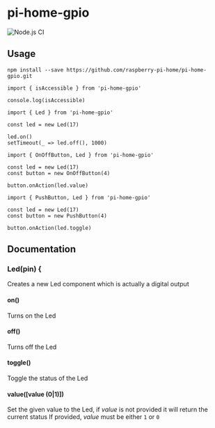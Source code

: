 # pi-home-gpio

![Node.js CI](https://github.com/raspberry-pi-home/pi-home-gpio/workflows/Node.js%20CI/badge.svg)

## Usage

```
npm install --save https://github.com/raspberry-pi-home/pi-home-gpio.git
```

```
import { isAccessible } from 'pi-home-gpio'

console.log(isAccessible)
```

```
import { Led } from 'pi-home-gpio'

const led = new Led(17)

led.on()
setTimeout(_ => led.off(), 1000)
```

```
import { OnOffButton, Led } from 'pi-home-gpio'

const led = new Led(17)
const button = new OnOffButton(4)

button.onAction(led.value)
```

```
import { PushButton, Led } from 'pi-home-gpio'

const led = new Led(17)
const button = new PushButton(4)

button.onAction(led.toggle)
```

## Documentation

### Led(pin) {
Creates a new Led component which is actually a digital output

#### on()
Turns on the Led

#### off()
Turns off the Led

#### toggle()
Toggle the status of the Led

#### value([value (0|1)])
Set the given value to the Led, if *value* is not provided it will return the current status
If provided, *value* must be either `1` or `0`
